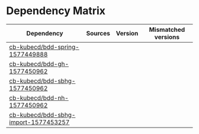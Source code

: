 # Dependency Matrix

Dependency | Sources | Version | Mismatched versions
---------- | ------- | ------- | -------------------
[cb-kubecd/bdd-spring-1577449888](https://github.com/cb-kubecd/bdd-spring-1577449888.git) |  | []() | 
[cb-kubecd/bdd-gh-1577450962](https://github.com/cb-kubecd/bdd-gh-1577450962.git) |  | []() | 
[cb-kubecd/bdd-sbhg-1577450962](https://github.com/cb-kubecd/bdd-sbhg-1577450962.git) |  | []() | 
[cb-kubecd/bdd-nh-1577450962](https://github.com/cb-kubecd/bdd-nh-1577450962.git) |  | []() | 
[cb-kubecd/bdd-sbhg-import-1577453257](https://github.com/cb-kubecd/bdd-sbhg-import-1577453257.git) |  | []() | 
